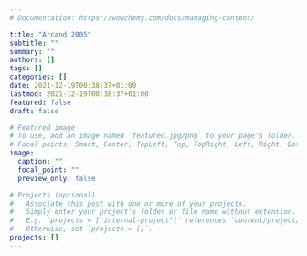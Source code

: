 ```yaml
---
# Documentation: https://wowchemy.com/docs/managing-content/

title: "Arcand 2005"
subtitle: ""
summary: ""
authors: []
tags: []
categories: []
date: 2021-12-19T00:38:37+01:00
lastmod: 2021-12-19T00:38:37+01:00
featured: false
draft: false

# Featured image
# To use, add an image named `featured.jpg/png` to your page's folder.
# Focal points: Smart, Center, TopLeft, Top, TopRight, Left, Right, BottomLeft, Bottom, BottomRight.
image:
  caption: ""
  focal_point: ""
  preview_only: false

# Projects (optional).
#   Associate this post with one or more of your projects.
#   Simply enter your project's folder or file name without extension.
#   E.g. `projects = ["internal-project"]` references `content/project/deep-learning/index.md`.
#   Otherwise, set `projects = []`.
projects: []
---
```

